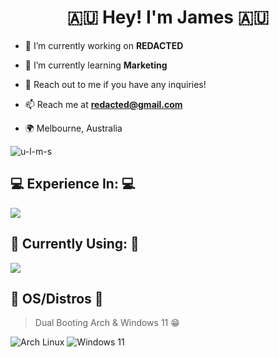 <h1 align="center">🇦🇺 Hey! I'm James 🇦🇺</h1>

- 🔭 I’m currently working on **REDACTED**

- 🌱 I’m currently learning **Marketing**

- 🤝 Reach out to me if you have any inquiries!

- 📫 Reach me at **redacted@gmail.com**

- 🌍 Melbourne, Australia

<p align="left"> <img src="https://komarev.com/ghpvc/?username=jamesspaven&label=Profile%20views&color=0e75b6&style=flat" alt="u-l-m-s" /> </p>

<p align="left">
</p>

<h2 align="left">💻 Experience In: 💻</h2>

<p align="left">
  <a href="https://skillicons.dev">
    <img src="https://skillicons.dev/icons?i=pr,ae,ai,ps,blender,ubuntu,redhat,apple,vim,powershell,lua&theme=dark&perline=12" />
  </a>
</p>

<h2 align="left">🧰 Currently Using: 🧰</h2>

<p align="left">
  <a href="https://skillicons.dev">
    <img src="https://skillicons.dev/icons?i=github,gmail,linux,arch,windows,gcp,neovim,python,discord,bots,notion,svg,vscode,visualstudio,bash,robloxstudio,obsidian,figma&theme=dark&perline=11" />  </a>
</p>

 <h2>🐧 OS/Distros 🐧 </h2>

> Dual Booting Arch & Windows 11 😁

<p>
  <a alt="Arch">
  <img alt="Arch Linux" src="https://img.shields.io/badge/Arch-E95420?style=for-the-badge&logo=archlinux&logoColor=blue&color=white" />
  </a>
  <img alt="Windows 11"
    src="https://img.shields.io/badge/Windows-0078D6?style=for-the-badge&logo=windows&logoColor=white"/>
</p>
